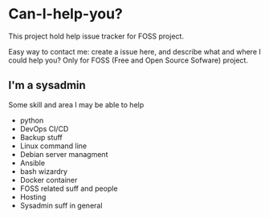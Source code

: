 # Can-I-help-you?
This project hold help issue tracker for FOSS project.

Easy way to contact me: create a issue here, and describe what and where I could help you?
Only for FOSS (Free and Open Source Sofware) project.

## I'm a sysadmin
Some skill and area I may be able to help

* python
* DevOps CI/CD
* Backup stuff
* Linux command line
* Debian server managment
* Ansible
* bash wizardry
* Docker container
* FOSS related suff and people
* Hosting
* Sysadmin suff in general

